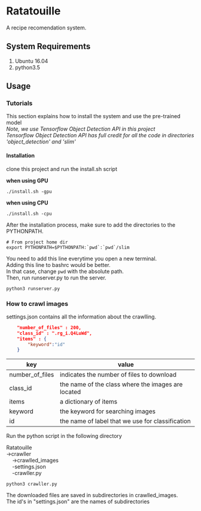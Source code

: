 # Ratatouille
A recipe recomendation system.


## System Requirements
1. Ubuntu 16.04
2. python3.5

## Usage

### Tutorials
This section explains how to install the system and use the pre-trained model  
*Note, we use Tensorflow Object Detection API in this project*  
*Tensorflow Object Detection API has full credit for all the code in directories 'object_detection' and 'slim'*

#### Installation
clone this project and run the install.sh script  
  
**when using GPU**

	./install.sh -gpu
    
**when using CPU**

	./install.sh -cpu
    

After the installation process, make sure to add the directories to the PYTHONPATH.  

	# From project home dir
    export PYTHONPATH=$PYTHONPATH:`pwd`:`pwd`/slim
    
You need to add this line everytime you open a new terminal.  
Adding this line to bashrc would be better.  
In that case, change `pwd` with the absolute path.  
Then, run runserver.py to run the server.

	python3 runserver.py

### How to crawl images
settings.json contains all the information about the crawlling.

```json
    "number_of_files" : 200,
    "class_id" : ".rg_i.Q4LuWd",
    "items" : {
        "keyword":"id"
    }
```

|key|value|
|---|---|
|number_of_files|indicates the number of files to download|
|class_id|the name of the class where the images are located|
|items|a dictionary of items|
|keyword|the keyword for searching images|
|id|the name of label that we use for classification|

Run the python script in the following directory  

Ratatouille  
->crawller  
&nbsp;&nbsp;&nbsp;&nbsp;->crawlled_images  
&nbsp;&nbsp;&nbsp;&nbsp;-settings.json  
&nbsp;&nbsp;&nbsp;&nbsp;-crawller.py  

	python3 crawller.py
    
The downloaded files are saved in subdirectories in crawlled_images.  
The id's in "settings.json" are the names of subdirectories
